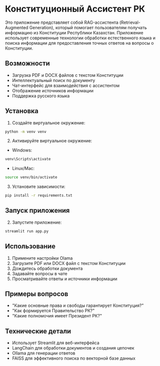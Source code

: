 # Конституционный Ассистент РК

Это приложение представляет собой RAG-ассистента (Retrieval-Augmented Generation), который помогает пользователям получать информацию из Конституции Республики Казахстан. Приложение использует современные технологии обработки естественного языка и поиска информации для предоставления точных ответов на вопросы о Конституции.

## Возможности

- Загрузка PDF и DOCX файлов с текстом Конституции
- Интеллектуальный поиск по документу
- Чат-интерфейс для взаимодействия с ассистентом
- Отображение источников информации
- Поддержка русского языка

## Установка

1. Создайте виртуальное окружение:

```bash
python -m venv venv
```

2. Активируйте виртуальное окружение:

- Windows:

```bash
venv\Scripts\activate
```

- Linux/Mac:

```bash
source venv/bin/activate
```

3. Установите зависимости:

```bash
pip install -r requirements.txt
```

## Запуск приложения

2. Запустите приложение:

```bash
streamlit run app.py
```

## Использование

1. Примените настройки Olama
2. Загрузите PDF или DOCX файл с текстом Конституции
3. Дождитесь обработки документа
4. Задавайте вопросы в чате
5. Просматривайте ответы и источники информации

## Примеры вопросов

- "Какие основные права и свободы гарантирует Конституция?"
- "Как формируется Правительство РК?"
- "Какие полномочия имеет Президент РК?"

## Технические детали

- Использует Streamlit для веб-интерфейса
- LangChain для обработки документов и создания цепочек
- Ollama для генерации ответов
- FAISS для эффективного поиска по векторной базе данных
